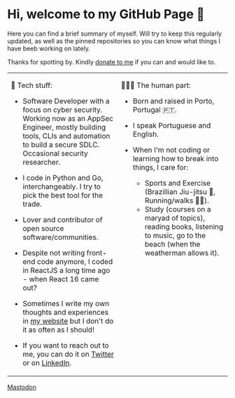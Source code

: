 # Hi, welcome to my GitHub Page 👋

Here you can find a brief summary of myself. Will try to keep this regularly updated, as well as the pinned repositories so you can know what things I have beeb working on lately.

Thanks for spotting by. Kindly [donate to me](https://www.paypal.com/paypalme/gsilvapt) if you can and would like to.


<table>
<tr>
<td valign="top" width="50%">

:robot: Tech stuff:

- Software Developer with a focus on cyber security. Working now as an AppSec Engineer, mostly building tools, CLIs and automation to build a secure SDLC. Occasional security researcher.
  
- I code in Python and Go, interchangeably. I try to pick the best tool for the trade.
  
- Lover and contributor of open source software/communities.
  
- Despite not writing front-end code anymore, I coded in ReactJS a long time ago - when React 16 came out?

- Sometimes I write my own thoughts and experiences in [my website](https://gsilvapt.me) but I don't do it as often as I should! 

- If you want to reach out to me, you can do it on [Twitter](https://gsilvapt.me) or on [LinkedIn](https://www.linkedin.com/in/gsilvapt/).

</td>
<td valign="top" width="50%">

🧑‍🦱👋 The human part:

- Born and raised in Porto, Portugal 🇵🇹.
 
- I speak Portuguese and English.

- When I'm not coding or learning how to break into things, I care for:
  - Sports and Exercise (Brazillian Jiu-jitsu 🥋, Running/walks 🏃‍♂️).
  - Study (courses on a maryad of topics), reading books, listening to music, go to the beach (when the weatherman allows it).

</td>
</tr>
</table>

<a rel="me" href="https://infosec.exchange/@gsilvapt">Mastodon</a>
